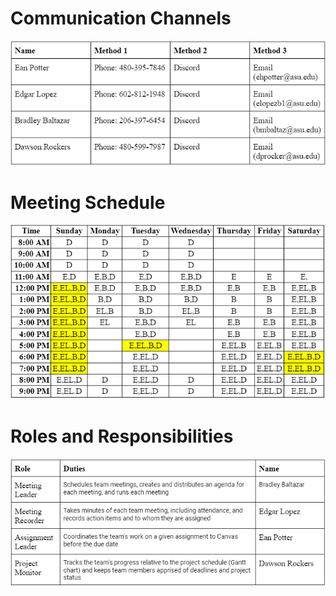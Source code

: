 # Communication Channels

![image caption](Pictures/Communication_channels.png)

# Meeting Schedule

![image caption](Pictures/Meeting_schedule.png)

# Roles and Responsibilities

![image caption](Pictures/Roles_and_Responsibilities.png)
